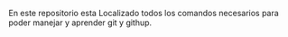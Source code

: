 En este repositorio esta Localizado todos los comandos necesarios para poder manejar y aprender git y githup.
